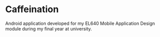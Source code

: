 Caffeination
============

Android application developed for my EL640 Mobile Application Design module during my final year at university.

